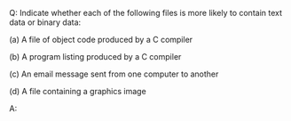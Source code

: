 Q: Indicate whether each of the following files is more likely to contain text
data or binary data:

(a) A file of object code produced by a C compiler

(b) A program listing produced by a C compiler

(c) An email message sent from one computer to another

(d) A file containing a graphics image

A:
